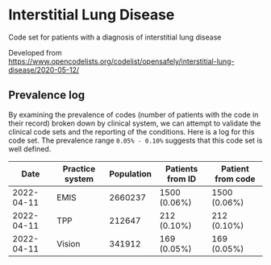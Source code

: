 # Interstitial Lung Disease 

Code set for patients with a diagnosis of interstitial lung disease

Developed from https://www.opencodelists.org/codelist/opensafely/interstitial-lung-disease/2020-05-12/

## Prevalence log

By examining the prevalence of codes (number of patients with the code in their record) broken down by clinical system, 
we can attempt to validate the clinical code sets and the reporting of the conditions. Here is a log for this code set.
The prevalence range `0.05% - 0.10%` suggests that this code set is well defined.


|    Date    | Practice system |  Population | Patients from ID | Patient from code |
| ---------- | ----------------| ------------| ---------------- | ----------------- |
| 2022-04-11 |	EMIS	       |   2660237   |	 1500 (0.06%)   |    1500 (0.06%)   |
| 2022-04-11 |	TPP	           |   212647    |    212 (0.10%)   |     212 (0.10%)   |
| 2022-04-11 |	Vision	       |   341912    |    169 (0.05%)   |     169 (0.05%)   |
